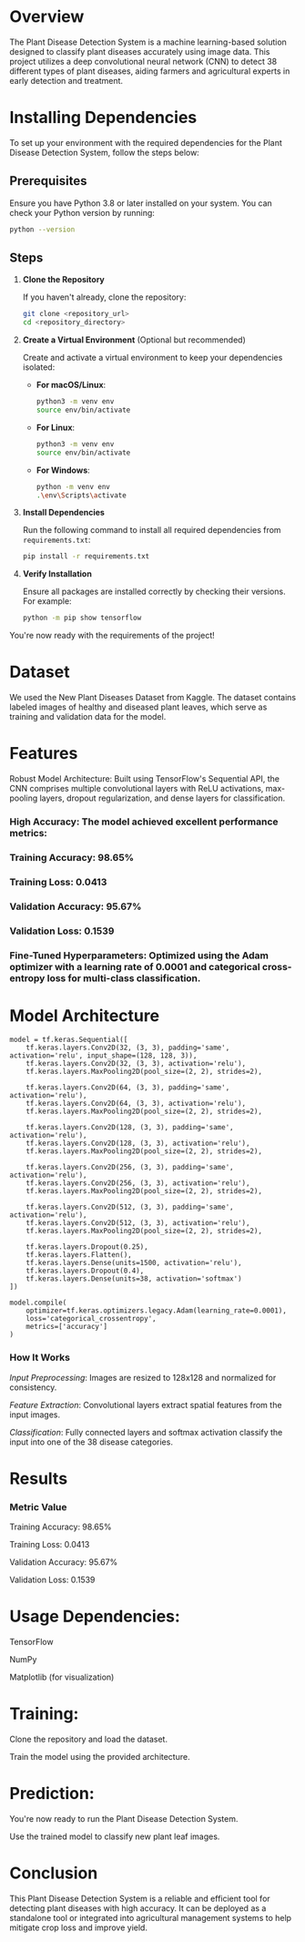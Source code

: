 # Overview

The Plant Disease Detection System is a machine learning-based solution designed to classify plant diseases accurately using image data. This project utilizes a deep convolutional neural network (CNN) to detect 38 different types of plant diseases, aiding farmers and agricultural experts in early detection and treatment.

# Installing Dependencies

To set up your environment with the required dependencies for the Plant Disease Detection System, follow the steps below:

## Prerequisites

Ensure you have Python 3.8 or later installed on your system. You can check your Python version by running:

```bash
python --version
```

## Steps

1. **Clone the Repository**

   If you haven't already, clone the repository:

   ```bash
   git clone <repository_url>
   cd <repository_directory>
   ```

2. **Create a Virtual Environment** (Optional but recommended)

   Create and activate a virtual environment to keep your dependencies isolated:

   - **For macOS/Linux**:
     ```bash
     python3 -m venv env
     source env/bin/activate
     ```

   - **For Linux**:
     ```bash
     python3 -m venv env
     source env/bin/activate
     ```

   - **For Windows**:
     ```bash
     python -m venv env
     .\env\Scripts\activate
     ```

3. **Install Dependencies**

   Run the following command to install all required dependencies from `requirements.txt`:

   ```bash
   pip install -r requirements.txt
   ```

4. **Verify Installation**

   Ensure all packages are installed correctly by checking their versions. For example:

   ```bash
   python -m pip show tensorflow
   ```

You're now ready with the requirements of the project!


# Dataset

We used the New Plant Diseases Dataset from Kaggle. The dataset contains labeled images of healthy and diseased plant leaves, which serve as training and validation data for the model.

# Features

Robust Model Architecture: Built using TensorFlow's Sequential API, the CNN comprises multiple convolutional layers with ReLU activations, max-pooling layers, dropout regularization, and dense layers for classification.

### High Accuracy: The model achieved excellent performance metrics:

### Training Accuracy: 98.65%

### Training Loss: 0.0413

### Validation Accuracy: 95.67%

### Validation Loss: 0.1539

### Fine-Tuned Hyperparameters: Optimized using the Adam optimizer with a learning rate of 0.0001 and categorical cross-entropy loss for multi-class classification.

# Model Architecture
```
model = tf.keras.Sequential([
    tf.keras.layers.Conv2D(32, (3, 3), padding='same', activation='relu', input_shape=(128, 128, 3)),
    tf.keras.layers.Conv2D(32, (3, 3), activation='relu'),
    tf.keras.layers.MaxPooling2D(pool_size=(2, 2), strides=2),

    tf.keras.layers.Conv2D(64, (3, 3), padding='same', activation='relu'),
    tf.keras.layers.Conv2D(64, (3, 3), activation='relu'),
    tf.keras.layers.MaxPooling2D(pool_size=(2, 2), strides=2),

    tf.keras.layers.Conv2D(128, (3, 3), padding='same', activation='relu'),
    tf.keras.layers.Conv2D(128, (3, 3), activation='relu'),
    tf.keras.layers.MaxPooling2D(pool_size=(2, 2), strides=2),

    tf.keras.layers.Conv2D(256, (3, 3), padding='same', activation='relu'),
    tf.keras.layers.Conv2D(256, (3, 3), activation='relu'),
    tf.keras.layers.MaxPooling2D(pool_size=(2, 2), strides=2),

    tf.keras.layers.Conv2D(512, (3, 3), padding='same', activation='relu'),
    tf.keras.layers.Conv2D(512, (3, 3), activation='relu'),
    tf.keras.layers.MaxPooling2D(pool_size=(2, 2), strides=2),

    tf.keras.layers.Dropout(0.25),
    tf.keras.layers.Flatten(),
    tf.keras.layers.Dense(units=1500, activation='relu'),
    tf.keras.layers.Dropout(0.4),
    tf.keras.layers.Dense(units=38, activation='softmax')
])

model.compile(
    optimizer=tf.keras.optimizers.legacy.Adam(learning_rate=0.0001),
    loss='categorical_crossentropy',
    metrics=['accuracy']
)
```

### How It Works

*Input Preprocessing*: Images are resized to 128x128 and normalized for consistency.

*Feature Extraction*: Convolutional layers extract spatial features from the input images.

*Classification*: Fully connected layers and softmax activation classify the input into one of the 38 disease categories.

# Results

### Metric Value

Training Accuracy: 98.65%

Training Loss: 0.0413

Validation Accuracy: 95.67%

Validation Loss: 0.1539

# Usage Dependencies:

TensorFlow

NumPy

Matplotlib (for visualization)

# Training:

Clone the repository and load the dataset.

Train the model using the provided architecture.


# Prediction:

You're now ready to run the Plant Disease Detection System.

Use the trained model to classify new plant leaf images.

# Conclusion

This Plant Disease Detection System is a reliable and efficient tool for detecting plant diseases with high accuracy. It can be deployed as a standalone tool or integrated into agricultural management systems to help mitigate crop loss and improve yield.
